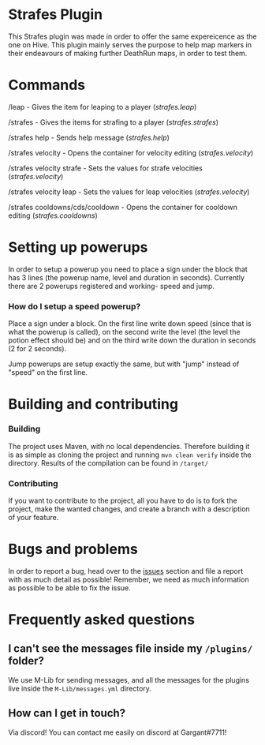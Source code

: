 
# Strafes Plugin
This Strafes plugin was made in order to offer the same expereicence as the one on Hive. This plugin mainly serves the purpose to help map markers in their endeavours of making further DeathRun maps, in order to test them.

# Commands
/leap - Gives the item for leaping to a player (_strafes.leap_)

/strafes - Gives the items for strafing to a player (_strafes.strafes_)

/strafes help - Sends help message (_strafes.help_)

/strafes velocity - Opens the container for velocity editing (_strafes.velocity_)

/strafes velocity strafe <horizontal> <vertical> - Sets the values for strafe velocities (_strafes.velocity_)

/strafes velocity leap <horizontal> <vertical> - Sets the values for leap velocities (_strafes.velocity_)

/strafes cooldowns/cds/cooldown - Opens the container for cooldown editing (_strafes.cooldowns_)

# Setting up powerups
In order to setup a powerup you need to place a sign under the block that has 3 lines (the powerup name, level and duration in seconds). Currently there are 2 powerups registered and working- speed and jump. 

### How do I setup a speed powerup?
Place a sign under a block. On the first line write down speed (since that is what the powerup is called), on the second write the level (the level the potion effect should be) and on the third write down the duration in seconds (2 for 2 seconds).

Jump powerups are setup exactly the same, but with "jump" instead of "speed" on the first line.


# Building and contributing
### Building
The project uses Maven, with no local dependencies. Therefore building it is as simple as cloning the project and running 
```mvn clean verify``` 
inside the directory. Results of the compilation can be found in `/target/`

### Contributing
If you want to contribute to the project, all you have to do is to fork the project, make the wanted changes, and create a branch with a description of your feature.

# Bugs and problems
In order to report a bug, head over to the [issues](https://github.com/Gargant0373/REStrafes/issues) section and file a report with as much detail as possible! Remember, we need as much information as possible to be able to fix the issue.


# Frequently asked questions
## I can't see the messages file inside my `/plugins/` folder?
We use M-Lib for sending messages, and all the messages for the plugins live inside the `M-Lib/messages.yml` directory.

## How can I get in touch?
Via discord! You can contact me easily on discord at Gargant#7711!

